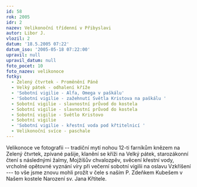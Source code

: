 ```yaml
---
id: 58
rok: 2005
idr: 2
nazev: Velikonoční třídenní v Přibyslavi
autor: Libor J.
vlozil: 2
datum: '18.5.2005 07:22'
datum_iso: '2005-05-18 07:22:00'
upravil: null
upravil_datum: null
foto_pocet: 10
foto_nazev: velikonoce
fotky:
  - Zelený čtvrtek - Proměnění Páně
  - Velký pátek - odhalení kříže
  - 'Sobotní vigilie - Alfa, Omega v paškálu'
  - 'Sobotní vigilie - zažehnutí Světla Kristova na paškálu '
  - Sobotní vigilie - slavnostní průvod do kostela
  - Sobotní vigilie - slavnostní průvod do kostela
  - Sobotní vigilie - Světlo Kristovo
  - Sobotní vigilie
  - 'Sobotní vigilie - křestní voda pod křtitelnicí '
  - Velikonoční svíce - paschale
---
```

Velikonoce ve fotografii -- tradiční mytí nohou 12-ti farníkům knězem na Zelený čtvrtek, zpívané pašije, klanění se kříži na Velký pátek, starozákonní čtení s následnými žalmy, Mojžíšův chvalozpěv, svěcení křestní vody, vrcholné opětovné vyznání víry při večerní sobotní vigilii na oslavu Vzkříšení --- to vše jsme znovu mohli prožít v čele s naším P. Zdeňkem Kubešem v Našem kostele Narození sv. Jana Křtitele.
